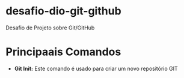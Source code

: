 # desafio-dio-git-github
Desafio de Projeto sobre Git/GitHub

# Principaais Comandos 
* __Git Init:__ Este comando é usado para criar um novo repositório GIT
